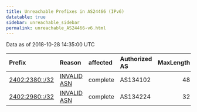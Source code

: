 ```yaml
---
title: Unreachable Prefixes in AS24466 (IPv6)
datatable: true
sidebar: unreachable_sidebar
permalink: unreachable_AS24466-v6.html
---
```


Data as of 2018-10-28 14:35:00 UTC


<div class="datatable-begin"></div>

| Prefix                                                 | Reason                                                                                                | affected   | Authorized AS   |   MaxLength | Anchor                                       |   unreachable /48s |
|:-------------------------------------------------------|:------------------------------------------------------------------------------------------------------|:-----------|:----------------|------------:|:---------------------------------------------|-------------------:|
| [2402:2380::/32](https://stat.ripe.net/2402:2380::/32) | [INVALID ASN](https://rpki-validator.ripe.net/announcement-preview?asn=AS24466&prefix=2402:2380::/32) | complete   | AS134102        |          48 | [APNIC](unreachable_APNIC_RPKI_Root-v6.html) |              65536 |
| [2402:2980::/32](https://stat.ripe.net/2402:2980::/32) | [INVALID ASN](https://rpki-validator.ripe.net/announcement-preview?asn=AS24466&prefix=2402:2980::/32) | complete   | AS134224        |          32 | [APNIC](unreachable_APNIC_RPKI_Root-v6.html) |              65536 |

<div class="datatable-end"></div>